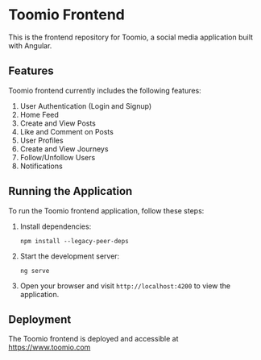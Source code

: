 # Toomio Frontend

This is the frontend repository for Toomio, a social media application built with Angular.

## Features

Toomio frontend currently includes the following features:

1. User Authentication (Login and Signup)
2. Home Feed
3. Create and View Posts
4. Like and Comment on Posts
5. User Profiles
6. Create and View Journeys
7. Follow/Unfollow Users
8. Notifications

## Running the Application

To run the Toomio frontend application, follow these steps:

1. Install dependencies:

   ```
   npm install --legacy-peer-deps
   ```

2. Start the development server:

   ```
   ng serve
   ```

3. Open your browser and visit `http://localhost:4200` to view the application.

## Deployment

The Toomio frontend is deployed and accessible at https://www.toomio.com
